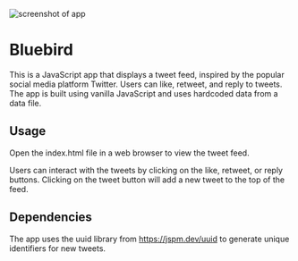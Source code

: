 ![screenshot of app](https://i.imgur.com/9WtNtbX.png)

# Bluebird

This is a JavaScript app that displays a tweet feed, inspired by the popular social media platform Twitter. Users can like, retweet, and reply to tweets. The app is built using vanilla JavaScript and uses hardcoded data from a data file.

## Usage

Open the index.html file in a web browser to view the tweet feed.

Users can interact with the tweets by clicking on the like, retweet, or reply buttons. Clicking on the tweet button will add a new tweet to the top of the feed.

## Dependencies

The app uses the uuid library from https://jspm.dev/uuid to generate unique identifiers for new tweets.
